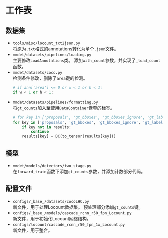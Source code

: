 # 工作表
## 数据集
* `tools/misc/locount_txt2json.py`\
  将原为`.txt`格式的annotations转化为单个`.json`文件。
* `mmdet/datasets/pipelines/loading.py`\
  主要修改`LoadAnnotations`类。
  添加`with_count`参数，并实现了`_load_count`函数。
* `mmdet/datasets/coco.py`\
  检测条件修改，删除了`area`键的检测。
  ```Python
  # if ann['area'] <= 0 or w < 1 or h < 1:
  if w < 1 or h < 1:
  ```
* `mmdet/datasets/pipelines/formatting.py`\
  将`gt_counts`加入至使用`DataContainer`嵌套的标签。
  ```Python
  # for key in ['proposals', 'gt_bboxes', 'gt_bboxes_ignore', 'gt_labels']:
  for key in ['proposals', 'gt_bboxes', 'gt_bboxes_ignore', 'gt_labels', 'gt_counts']:
      if key not in results:
          continue
      results[key] = DC(to_tensor(results[key]))
  ```
## 模型
* `mmdet/models/detectors/two_stage.py`\
  在`forward_train`函数下添加`gt_counts`参数，并添加计数部分代码。
## 配置文件
* `configs/_base_/datasets/cocoLHC.py`\
  新文件，用于处理Locount数据集。
  预处理部分添加`gt_counts`键。
* `configs/_base_/models/cascade_rcnn_r50_fpn_Locount.py`\
  新文件，用于初始化Locount网络结构。
* `configs/locount/cascade_rcnn_r50_fpn_1x_Locount.py`\
  新文件，用于整合。